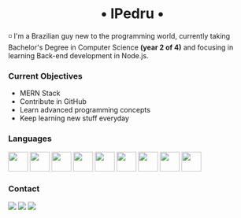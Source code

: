 <h1 align='center'>• lPedru •</h1>

◽ I'm a Brazilian guy new to the programming world, currently taking Bachelor's Degree in Computer Science <strong>(year 2 of 4)</strong> and focusing in learning Back-end development in Node.js.

<h3>Current Objectives</h3>
<ul>
  <li>MERN Stack</li>
  <li>Contribute in GitHub</li>
  <li>Learn advanced programming concepts</li>
  <li>Keep learning new stuff everyday</li>
</ul>

<h3>Languages</h3>
<div>
  <img src="https://cdn.jsdelivr.net/gh/devicons/devicon/icons/html5/html5-original.svg" width='40' height='40' />  
  <img src="https://cdn.jsdelivr.net/gh/devicons/devicon/icons/css3/css3-original.svg" width='40' height='40' />  
  <img src="https://cdn.jsdelivr.net/gh/devicons/devicon/icons/javascript/javascript-original.svg" width='40' height='40' />  
  <img src="https://cdn.jsdelivr.net/gh/devicons/devicon/icons/nodejs/nodejs-original.svg" width='40' height='40' />  
  <img src="https://cdn.jsdelivr.net/gh/devicons/devicon/icons/jquery/jquery-original.svg" width='40' height='40' />  
  <img src="https://cdn.jsdelivr.net/gh/devicons/devicon/icons/react/react-original.svg" width='40' height='40' />  
  <img src="https://cdn.jsdelivr.net/gh/devicons/devicon/icons/csharp/csharp-original.svg" width='40' height='40' />  
  <img src="https://cdn.jsdelivr.net/gh/devicons/devicon/icons/dotnetcore/dotnetcore-original.svg" width='40' height='40' />  
  <img src="https://cdn.jsdelivr.net/gh/devicons/devicon/icons/postgresql/postgresql-original.svg" width='40' height='40' />  
</div>

<h3>Contact</h3>
<div>
<a href="https://instagram.com/lpedru_/" target="_blank"><img src="https://img.shields.io/badge/-Instagram-%23E4405F?style=for-the-badge&logo=instagram&logoColor=white" target="_blank"></a>
<a href = "mailto:dejesus.pedro2002@gmail.com"><img src="https://img.shields.io/badge/Gmail-D14836?style=for-the-badge&logo=gmail&logoColor=white" target="_blank"></a>
<a href="https://www.linkedin.com/in/dejesus-pedrohenrique/" target="_blank"><img src="https://img.shields.io/badge/-LinkedIn-%230077B5?style=for-the-badge&logo=linkedin&logoColor=white" target="_blank"></a>   
</div>
